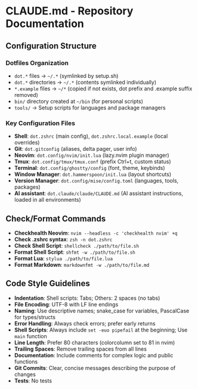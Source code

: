 # CLAUDE.md - Repository Documentation

## Configuration Structure

### Dotfiles Organization
- `dot.*` files → `~/.*` (symlinked by setup.sh)
- `dot.*` directories → `~/.*` (contents symlinked individually)
- `*.example` files → `~/*` (copied if not exists, dot prefix and .example suffix removed)
- `bin/` directory created at `~/bin` (for personal scripts)
- `tools/` → Setup scripts for languages and package managers

### Key Configuration Files
- **Shell**: `dot.zshrc` (main config), `dot.zshrc.local.example` (local overrides)
- **Git**: `dot.gitconfig` (aliases, delta pager, user info)
- **Neovim**: `dot.config/nvim/init.lua` (lazy.nvim plugin manager)
- **Tmux**: `dot.config/tmux/tmux.conf` (prefix Ctrl+t, custom status)
- **Terminal**: `dot.config/ghostty/config` (font, theme, keybinds)
- **Window Manager**: `dot.hammerspoon/init.lua` (layout shortcuts)
- **Version Manager**: `dot.config/mise/config.toml` (languages, tools, packages)
- **AI assistant**: `dot.claude/claude/CLAUDE.md` (AI assistant instructions, loaded in all environments)

## Check/Format Commands

- **Checkhealth Neovim**: `nvim --headless -c 'checkhealth nvim' +q`
- **Check .zshrc syntax**: `zsh -n dot.zshrc`
- **Check Shell Script**: `shellcheck ./path/to/file.sh`
- **Format Shell Script**: `shfmt -w ./path/to/file.sh`
- **Format Lua**: `stylua ./path/to/file.lua`
- **Format Markdown**: `markdownfmt -w ./path/to/file.md`

## Code Style Guidelines

- **Indentation**: Shell scripts: Tabs; Others: 2 spaces (no tabs)
- **File Encoding**: UTF-8 with LF line endings
- **Naming**: Use descriptive names; snake_case for variables, PascalCase for types/structs
- **Error Handling**: Always check errors; prefer early returns
- **Shell Scripts**: Always include `set -euo pipefail` at the beginning; Use `main` function
- **Line Length**: Prefer 80 characters (colorcolumn set to 81 in nvim)
- **Trailing Spaces**: Remove trailing spaces from all lines
- **Documentation**: Include comments for complex logic and public functions
- **Git Commits**: Clear, concise messages describing the purpose of changes
- **Tests**: No tests
